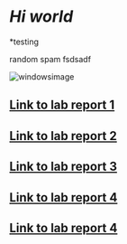 <html>
<style>
body {
  background-image: url(https://user-images.githubusercontent.com/33038975/149264018-127cc632-2415-49df-88b9-d81db0dd678f.jpg);
  background-repeat: no-repeat;
  background-size:cover;
}
</style>
</html>

# *Hi world*
*testing

random spam fsdsadf

![windowsimage](https://user-images.githubusercontent.com/33038975/149262752-57a443eb-86e9-4a38-8634-883450d81c7b.jpeg)

## [Link to lab report 1](./lab1report.md)

## [Link to lab report 2](./labreport2.md)

## [Link to lab report 3](./labreport3.md)

## [Link to lab report 4](./labreport4.md)

## [Link to lab report 4](./labreport4.md)

